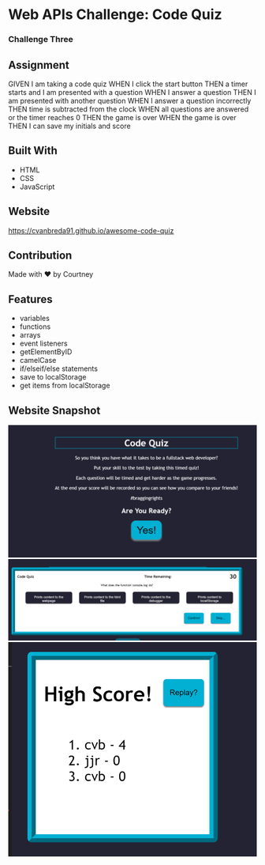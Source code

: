 # Web APIs Challenge: Code Quiz
### Challenge Three

## Assignment
GIVEN I am taking a code quiz
WHEN I click the start button
THEN a timer starts and I am presented with a question
WHEN I answer a question
THEN I am presented with another question
WHEN I answer a question incorrectly
THEN time is subtracted from the clock
WHEN all questions are answered or the timer reaches 0
THEN the game is over
WHEN the game is over
THEN I can save my initials and score

## Built With
- HTML
- CSS
- JavaScript

## Website
https://cvanbreda91.github.io/awesome-code-quiz

## Contribution
Made with ❤️ by Courtney

## Features
- variables
- functions
- arrays
- event listeners
- getElementByID
- camelCase
- if/elseif/else statements
- save to localStorage
- get items from localStorage

## Website Snapshot
![website-image](https://github.com/cvanbreda91/awesome-code-quiz/blob/main/assets/images/screen-1.png?raw=true)
![website-image](https://github.com/cvanbreda91/awesome-code-quiz/blob/main/assets/images/screen-2.png?raw=true)
![website-image](https://github.com/cvanbreda91/awesome-code-quiz/blob/main/assets/images/screen-3.png?raw=true)
